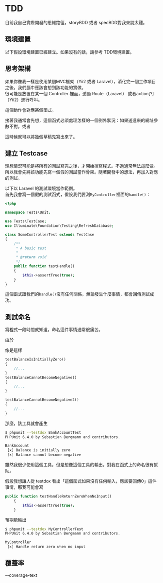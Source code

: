 # TDD

目前我自己實際開發的思維路徑，storyBDD 或者 specBDD對我來說太難。

## 環境建置

以下假設環境建置已經建立。如果沒有的話，請參考 TDD環境建置。

## 思考架構

如果你像我一樣是使用某個MVC框架（Yii2 或者 Laravel），消化完一個工作項目之後，我們腦中應該會想到該功能的實做。  
很可能是放置在某一個 Controller 裡面，透過 Route（Laravel） 或者action\[?\]（Yii2）進行呼叫。

這個動作會對應某個函式。

接著我通常會先想，這個函式必須處理怎樣的一個例外狀況：如果送進來的網址參數不對，或者

這時候就可以將幾個草稿先寫出來了。

## 建立 Testcase

理想情況可能是將所有的測試寫完之後，才開始撰寫程式。不過通常無法這麼做。  
所以我會先將該功能先寫一個假的測試當作骨架。隨著開發中的想法，再加入對應的測試。

以下以 Laravel 的測試環境當作範例。  
首先我會寫一個假的測試函式，假設我們要測`MyController`裡面的`handle()`：

```php
<?php

namespace Tests\Unit;

use Tests\TestCase;
use Illuminate\Foundation\Testing\RefreshDatabase;

class SomeControllerTest extends TestCase
{
    /**
     * A basic test
     *
     * @return void
     */
    public function testHandle()
    {
        $this->assertTrue(true);
    }
}
```

這個函式跟我們的`handle()`沒有任何關係，無論發生什麼事情，都會回傳測試成功。

## 測試命名

寫程式一段時間就知道，命名這件事情通常很痛苦。

由於

像是這樣

```php
testBalanceIsInitiallyZero()
{
    //...
}
testBalanceCannotBecomeNegative()
{
    //...
}

testBalanceCannotBecomeNegative2()
{
    //...
}
```

那麼，該工具就會產生

```bash
$ phpunit --testdox BankAccountTest
PHPUnit 6.4.0 by Sebastian Bergmann and contributors.

BankAccount
 [x] Balance is initially zero
 [x] Balance cannot become negative
```

雖然我很少使用這個工具，但是想像這個工具的輸出，對我在函式上的命名很有幫助。

假設我想讓人從 testdox 看出「這個函式如果沒有任何輸入，應該要回傳0」這件事情，那我可能會寫

```php
public function testHandleReturnZeroWhenNoInput()
    {
        $this->assertTrue(true);
    }
```

預期能輸出

```bash
$ phpunit --testdox MyControllerTest
PHPUnit 6.4.0 by Sebastian Bergmann and contributors.

MyController
 [x] Handle return zero when no input
```

## 覆蓋率

--coverage-text

